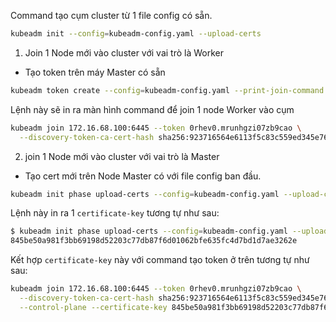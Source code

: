 Command tạo cụm cluster từ 1 file config có sẵn.
```sh
kubeadm init --config=kubeadm-config.yaml --upload-certs
```
1. Join 1 Node mới vào cluster với vai trò là Worker
- Tạo token trên máy Master có sẵn
```sh
kubeadm token create --config=kubeadm-config.yaml --print-join-command
```
Lệnh này sẽ in ra màn hình command để join 1 node Worker vào cụm
```sh
kubeadm join 172.16.68.100:6445 --token 0rhev0.mrunhgzi07zb9cao \
  --discovery-token-ca-cert-hash sha256:923716564e6113f5c83c559ed345e766c81119dda427769e5df151a018dd42ed \
  ```
2. join 1 Node mới vào cluster với vai trò là Master
- Tạo cert mới trên Node Master có với file config ban đầu.
```sh
kubeadm init phase upload-certs --config=kubeadm-config.yaml --upload-certs
```
Lệnh này in ra 1 `certificate-key` tương tự như sau:
```sh
$ kubeadm init phase upload-certs --config=kubeadm-config.yaml --upload-certs
845be50a981f3bb69198d52203c77db87f6d01062bfe635fc4d7bd1d7ae3262e
```
Kết hợp `certificate-key` này với command tạo token ở trên tương tự như sau:
```sh
kubeadm join 172.16.68.100:6445 --token 0rhev0.mrunhgzi07zb9cao \
  --discovery-token-ca-cert-hash sha256:923716564e6113f5c83c559ed345e766c81119dda427769e5df151a018dd42ed \
  --control-plane --certificate-key 845be50a981f3bb69198d52203c77db87f6d01062bfe635fc4d7bd1d7ae3262e
```
